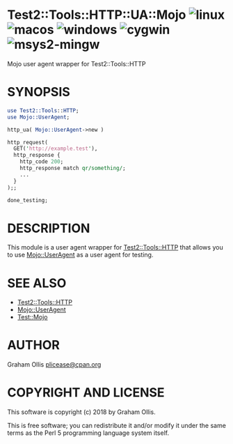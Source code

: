 # Test2::Tools::HTTP::UA::Mojo ![linux](https://github.com/uperl/Test2-Tools-HTTP-UA-Mojo/workflows/linux/badge.svg) ![macos](https://github.com/uperl/Test2-Tools-HTTP-UA-Mojo/workflows/macos/badge.svg) ![windows](https://github.com/uperl/Test2-Tools-HTTP-UA-Mojo/workflows/windows/badge.svg) ![cygwin](https://github.com/uperl/Test2-Tools-HTTP-UA-Mojo/workflows/cygwin/badge.svg) ![msys2-mingw](https://github.com/uperl/Test2-Tools-HTTP-UA-Mojo/workflows/msys2-mingw/badge.svg)

Mojo user agent wrapper for Test2::Tools::HTTP

# SYNOPSIS

```perl
use Test2::Tools::HTTP;
use Mojo::UserAgent;

http_ua( Mojo::UserAgent->new )

http_request(
  GET('http://example.test'),
  http_response {
    http_code 200;
    http_response match qr/something/;
    ...
  }
);;

done_testing;
```

# DESCRIPTION

This module is a user agent wrapper for [Test2::Tools::HTTP](https://metacpan.org/pod/Test2::Tools::HTTP) that allows you
to use [Mojo::UserAgent](https://metacpan.org/pod/Mojo::UserAgent) as a user agent for testing.

# SEE ALSO

- [Test2::Tools::HTTP](https://metacpan.org/pod/Test2::Tools::HTTP)
- [Mojo::UserAgent](https://metacpan.org/pod/Mojo::UserAgent)
- [Test::Mojo](https://metacpan.org/pod/Test::Mojo)

# AUTHOR

Graham Ollis <plicease@cpan.org>

# COPYRIGHT AND LICENSE

This software is copyright (c) 2018 by Graham Ollis.

This is free software; you can redistribute it and/or modify it under
the same terms as the Perl 5 programming language system itself.
